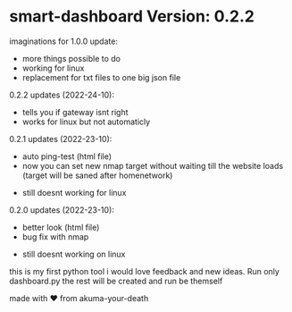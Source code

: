 # smart-dashboard Version: 0.2.2
imaginations for 1.0.0 update:
+ more things possible to do
+ working for linux
+ replacement for txt files to one big json file

0.2.2 updates (2022-24-10):
+ tells you if gateway isnt right
+ works for linux but not automaticly

0.2.1 updates (2022-23-10):
+ auto ping-test (html file)
+ now you can set new nmap target without waiting till the website loads (target will be saned after homenetwork)
- still doesnt working for linux

0.2.0 updates (2022-23-10):
+ better look (html file)
+ bug fix with nmap
- still doesnt working on linux

this is my first python tool i would love feedback and new ideas.
Run only dashboard.py the rest will be created and run be themself

made with ❤️ from akuma-your-death
